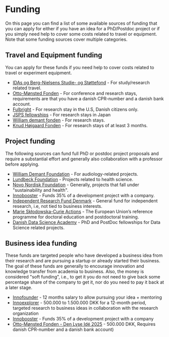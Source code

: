 # Funding
On this page you can find a list of some available sources of funding that you can apply for either if you have an idea for a PhD/Postdoc project or if you simply need help to cover some costs related to travel or equipment.
Note that some funding sources cover multiple categories.

## Travel and Equipment funding
You can apply for these funds if you need help to cover costs related to travel or experiment equipment.

* [IDAs og Berg-Nielsens Studie- og Støttefond](https://ida.dk/om-ida/organisation/fonde-og-legater/stoette-til-faerdiguddannede-ingenioerer-og-phd-studerende#id-as-og-berg-nielsens-studie-og-stoettefond) - For study/research related travel. 
* [Otto-Mønsted Fonden](https://omfonden.dk/ansoegning/) - For conference and research stays, requirements are that you have a danish CPR-number and a danish bank account.
* [Fulbright](https://fulbrightcenter.dk/go-to-the-us/) - For research stay in the U.S, Danish citizens only.
* [JSPS fellowships](https://www.jsps.go.jp/english/e-inv_researchers/) - For research stays in Japan
* [William demant fonden](https://www.williamdemantfonden.dk/how-to-apply) - For research stays.
* [Knud Højgaard Fonden](https://www.khf.dk/) - For research stays of at least 3 months.

## Project funding
The following sources can fund full PhD or postdoc project proposals and require a substantial effort and generally also collaboration with a professor before applying.

* [William Demant Foundation](https://www.williamdemantfonden.dk/how-to-apply) - For audiology-related projects.
* [Lundbeck Foundation](https://lundbeckfonden.com/grants-prizes) - Projects related to health science.
* [Novo Nordisk Foundation](https://novonordiskfonden.dk/en/) - Generally, projects that fall under "sustainability and health".
* [Innobooster](https://innovationsfonden.dk/da/p/innobooster) - Funds 35% of a development project with a company.
* [Independent Research Fund Denmark](https://dff.dk/en) - General fund for independent research, i.e, not tied to business interests.
* [Marie Skłodowska-Curie Actions](https://marie-sklodowska-curie-actions.ec.europa.eu/about-marie-sklodowska-curie-actions) - The European Union’s reference programme for doctoral education and postdoctoral training.
* [Danish Data Science Academy](https://ddsa.dk/fellowships/) - PhD and PostDoc fellowships for Data Science related projects.

## Business idea funding
These funds are targeted people who have developed a business idea from their research and are pursuing a startup or already started their business.
The goal of these funds are generally to encourage innovation and knowledge transfer from academia to business. 
Also, the money is considered "soft funding", i.e., to get it you do not need to give back some percentage share of the company to get it, nor do you need to pay it back at a later stage.

* [Innofounder](https://innovationsfonden.dk/da/p/innofounder) - 12 months salary to allow pursuing your idea + mentoring
* [Innoexplorer](https://innovationsfonden.dk/da/p/innoexplorer) - 500.000 to 1.500.000 DKK for a 12-month period, targeted research to business ideas in collaboration with the research organization
* [Innobooster](https://innovationsfonden.dk/da/p/innobooster) - Funds 35% of a development project with a company 
* [Otto-Mønsted Fonden - Den Lyse Idé 2025](https://omfonden.dk/ansoegning/) - 500.000 DKK, Requires danish CPR-number and a danish bank account)


